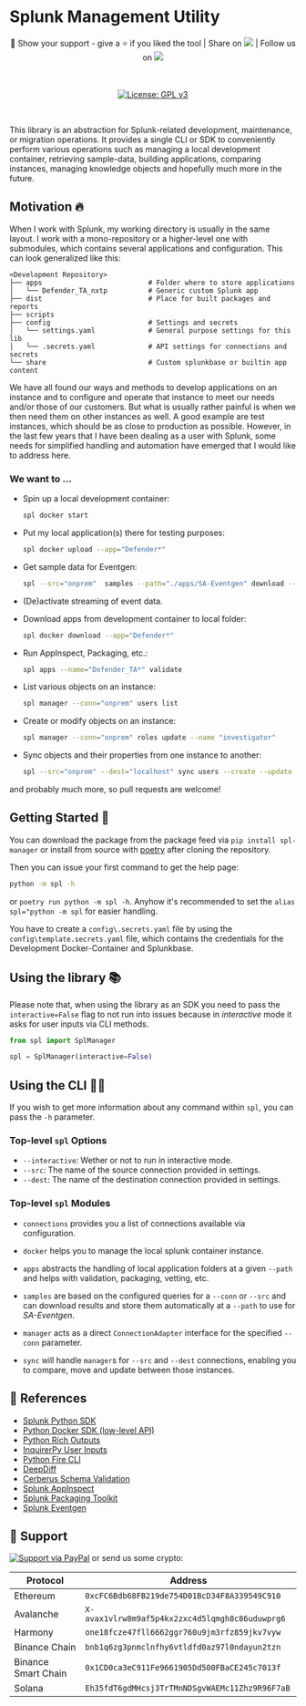 # Splunk Management Utility

<div align="center" >🤝 Show your support - give a ⭐️ if you liked the tool | Share on
<a target="_blank" href='https://twitter.com/intent/tweet?url=https%3A%2F%2Fgithub.com%2Fnextpart%2Fspl-manager'><img src='https://img.shields.io/badge/Twitter-1DA1F2?logo=twitter&logoColor=white'/></a>
| Follow us on
 <a target="_blank" href='https://www.linkedin.com/company/69421851'><img src='https://img.shields.io/badge/LinkedIn-0077B5?logo=linkedin&logoColor=white'/></a>
</br></br></br>

[![License: GPL v3](https://img.shields.io/badge/License-GPLv3-blue.svg)](https://www.gnu.org/licenses/gpl-3.0)

</br>
</div>

This library is an abstraction for Splunk-related development, maintenance, or migration
operations. It provides a single CLI or SDK to conveniently perform various operations
such as managing a local development container, retrieving sample-data, building
applications, comparing instances, managing knowledge objects and hopefully much more in
the future.

## Motivation 🔥

When I work with Splunk, my working directory is usually in the same layout. I work with
a mono-repository or a higher-level one with submodules, which contains several
applications and configuration. This can look generalized like this:

```
<Development Repository>
├── apps                          # Folder where to store applications
│   └── Defender_TA_nxtp          # Generic custom Splunk app
├── dist                          # Place for built packages and reports
├── scripts
├── config                        # Settings and secrets
│   └── settings.yaml             # General purpose settings for this lib
│   └── .secrets.yaml             # API settings for connections and secrets
└── share                         # Custom splunkbase or builtin app content
```

We have all found our ways and methods to develop applications on an instance and to
configure and operate that instance to meet our needs and/or those of our customers. But
what is usually rather painful is when we then need them on other instances as well. A
good example are test instances, which should be as close to production as possible.
However, in the last few years that I have been dealing as a user with Splunk, some
needs for simplified handling and automation have emerged that I would like to address
here.

### We want to ...

- Spin up a local development container:

  ```bash
  spl docker start
  ```

- Put my local application(s) there for testing purposes:

  ```bash
  spl docker upload --app="Defender*"
  ```

- Get sample data for Eventgen:

  ```bash
  spl --src="onprem"  samples --path="./apps/SA-Eventgen" download --name="WinDefender"
  ```

- (De)activate streaming of event data.

- Download apps from development container to local folder:

  ```bash
  spl docker download --app="Defender*"
  ```

- Run AppInspect, Packaging, etc.:

  ```bash
  spl apps --name="Defender_TA*" validate
  ```

- List various objects on an instance:

  ```bash
  spl manager --conn="onprem" users list
  ```

- Create or modify objects on an instance:

  ```bash
  spl manager --conn="onprem" roles update --name "investigator"
  ```

- Sync objects and their properties from one instance to another:
  ```bash
  spl --src="onprem" --dest="localhost" sync users --create --update
  ```

and probably much more, so pull requests are welcome!

## Getting Started 🚀

You can download the package from the package feed via `pip install spl-manager` or
install from source with [poetry](https://python-poetry.org/) after cloning the
repository.

Then you can issue your first command to get the help page:

```bash
python -m spl -h
```

or `poetry run python -m spl -h`. Anyhow it's recommended to set the
`alias spl="python -m spl` for easier handling.

You have to create a `config\.secrets.yaml` file by using the
`config\template.secrets.yaml` file, which contains the credentials for the Development
Docker-Container and Splunkbase.

## Using the library 📚

Please note that, when using the library as an SDK you need to pass the
`interactive=False` flag to not run into issues because in _interactive_ mode it asks
for user inputs via CLI methods.

```python
from spl import SplManager

spl = SplManager(interactive=False)
```

## Using the CLI 🧑‍💻

If you wish to get more information about any command within `spl`, you can pass the
`-h` parameter.

### Top-level `spl` Options

- `--interactive`: Wether or not to run in interactive mode.
- `--src`: The name of the source connection provided in settings.
- `--dest`: The name of the destination connection provided in settings.

### Top-level `spl` Modules

- `connections` provides you a list of connections available via configuration.

- `docker` helps you to manage the local splunk container instance.

- `apps` abstracts the handling of local application folders at a given `--path` and
  helps with validation, packaging, vetting, etc.

- `samples` are based on the configured queries for a `--conn` or `--src` and can
  download results and store them automatically at a `--path` to use for _SA-Eventgen_.

- `manager` acts as a direct `ConnectionAdapter` interface for the specified `--conn`
  parameter.

- `sync` will handle `manager`s for `--src` and `--dest` connections, enabling you to
  compare, move and update between those instances.

## 🔗 References

- [Splunk Python SDK](https://docs.splunk.com/Documentation/PythonSDK)
- [Python Docker SDK (low-level API)](https://docker-py.readthedocs.io)
- [Python Rich Outputs](https://rich.readthedocs.io)
- [InquirerPy User Inputs](https://inquirerpy.readthedocs.io/)
- [Python Fire CLI](https://github.com/google/python-fire)
- [DeepDiff](https://zepworks.com/deepdiff/current/)
- [Cerberus Schema Validation](https://docs.python-cerberus.org/)
- [Splunk AppInspect](https://dev.splunk.com/enterprise/reference/appinspect)
- [Splunk Packaging Toolkit](https://dev.splunk.com/enterprise/reference/packagingtoolkit)
- [Splunk Eventgen](http://splunk.github.io/eventgen/)

## 🤩 Support

[![Support via PayPal](https://img.shields.io/badge/PayPal-00457C?style=for-the-badge&logo=paypal&logoColor=white)](https://www.paypal.com/donate/?hosted_button_id=UXNY3UEYKBJ7L) or send us some crypto:

| Protocol            | Address                                         |
| ------------------- | ----------------------------------------------- |
| Ethereum            | `0xcFC6Bdb68FB219de754D01BcD34F8A339549C910`    |
| Avalanche           | `X-avax1vlrw8m9af5p4kx2zxc4d5lqmgh8c86uduwprg6` |
| Harmony             | `one18fcze47fll6662ggr760u9jm3rfz859jkv7vyw`    |
| Binance Chain       | `bnb1q6zg3pnmclnfhy6vtldfd0az97l0ndayun2tzn`    |
| Binance Smart Chain | `0x1CD0ca3eC911Fe9661905Dd500FBaCE245c7013f`    |
| Solana              | `Eh35fdT6gdMHcsj3TrTMnNDSgvWAEMc11Zhz9R96F7aB`  |
